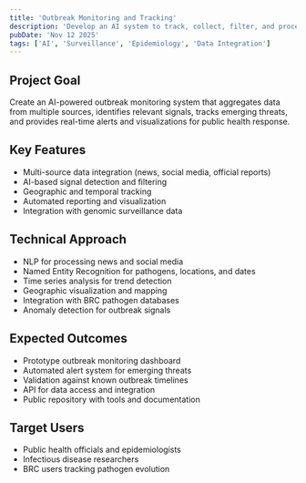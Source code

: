 ```yaml
---
title: 'Outbreak Monitoring and Tracking'
description: 'Develop an AI system to track, collect, filter, and process outbreak data from diverse sources for near real-time monitoring and reporting'
pubDate: 'Nov 12 2025'
tags: ['AI', 'Surveillance', 'Epidemiology', 'Data Integration']
---
```


## Project Goal

Create an AI-powered outbreak monitoring system that aggregates data from multiple sources, identifies relevant signals, tracks emerging threats, and provides real-time alerts and visualizations for public health response.

## Key Features

- Multi-source data integration (news, social media, official reports)
- AI-based signal detection and filtering
- Geographic and temporal tracking
- Automated reporting and visualization
- Integration with genomic surveillance data

## Technical Approach

- NLP for processing news and social media
- Named Entity Recognition for pathogens, locations, and dates
- Time series analysis for trend detection
- Geographic visualization and mapping
- Integration with BRC pathogen databases
- Anomaly detection for outbreak signals

## Expected Outcomes

- Prototype outbreak monitoring dashboard
- Automated alert system for emerging threats
- Validation against known outbreak timelines
- API for data access and integration
- Public repository with tools and documentation

## Target Users

- Public health officials and epidemiologists
- Infectious disease researchers
- BRC users tracking pathogen evolution
